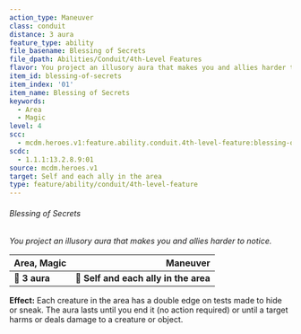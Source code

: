 ```yaml
---
action_type: Maneuver
class: conduit
distance: 3 aura
feature_type: ability
file_basename: Blessing of Secrets
file_dpath: Abilities/Conduit/4th-Level Features
flavor: You project an illusory aura that makes you and allies harder to notice.
item_id: blessing-of-secrets
item_index: '01'
item_name: Blessing of Secrets
keywords:
  - Area
  - Magic
level: 4
scc:
  - mcdm.heroes.v1:feature.ability.conduit.4th-level-feature:blessing-of-secrets
scdc:
  - 1.1.1:13.2.8.9:01
source: mcdm.heroes.v1
target: Self and each ally in the area
type: feature/ability/conduit/4th-level-feature
---
```


###### Blessing of Secrets

*You project an illusory aura that makes you and allies harder to notice.*

| **Area, Magic** |                          **Maneuver** |
| --------------- | ------------------------------------: |
| **📏 3 aura**   | **🎯 Self and each ally in the area** |

**Effect:** Each creature in the area has a double edge on tests made to hide or sneak. The aura lasts until you end it (no action required) or until a target harms or deals damage to a creature or object.
